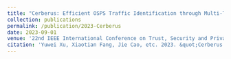 ```yaml
---
title: "Cerberus: Efficient OSPS Traffic Identification through Multi-Task Learning"
collection: publications
permalink: /publication/2023-Cerberus
date: 2023-09-01
venue: '22nd IEEE International Conference on Trust, Security and Privacy in Computing and Communication (TrustCom 2023)'
citation: 'Yuwei Xu, Xiaotian Fang, Jie Cao, etc. 2023. &quot;Cerberus: Efficient OSPS Traffic Identification through Multi-Task Learning.&quot; <i>IEEE TrustCom 2023</i>'
---
```



